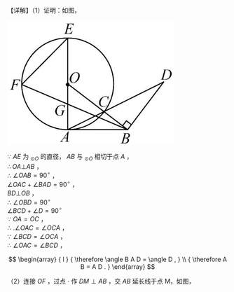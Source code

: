 【详解】（1）证明：如图，

![](<../../qs_image_DB/专题3-6__圆的综合（27类题型）（解析版）/61534c83c2f60ee11d8a14a4ec6e0fa1ac16c68623e84c9e740a0b13d0ef7a3b.jpg>)

∵ $A E$ 为 $_ { \odot O }$ 的直径， $A B$ 与 $_ { \odot O }$ 相切于点 $A$ ，  
$\therefore O A \bot A B$ ，  
∴ $\angle O A B = 9 0 ^ { \circ }$ ，  
$\angle O A C + \angle B A D = 9 0 ^ { \circ }$ ，  
$B D \bot O B$ ，  
∴ $\angle O B D = 9 0 ^ { \circ }$   
$\angle B C D + \angle D = 9 0 ^ { \circ }$   
∵ $O A = O C$ ，  
∴ $. \angle O A C = \angle O C A$ ，  
∵ $\angle B C D = \angle O C A$ ，  
∴ $\angle O A C = \angle B C D$ ，

$$
\begin{array} { l } { \therefore \angle B A D = \angle D , } \\ { \therefore A B = A D . } \end{array}
$$

（2）连接 $O F$ ，过点 $\cdot$ 作 $D M \perp A B$ ，交 $A B$ 延长线于点 M，如图，

